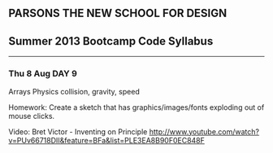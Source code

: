 ## PARSONS THE NEW SCHOOL FOR DESIGN
## Summer 2013 Bootcamp Code Syllabus
-------------------------------------------------------------------

### Thu 8 Aug DAY 9

Arrays 
Physics collision, gravity, speed

Homework:
Create a sketch that has graphics/images/fonts exploding out of mouse clicks.

Video: 
Bret Victor - Inventing on Principle
http://www.youtube.com/watch?v=PUv66718DII&feature=BFa&list=PLE3EA8B90F0EC848F
